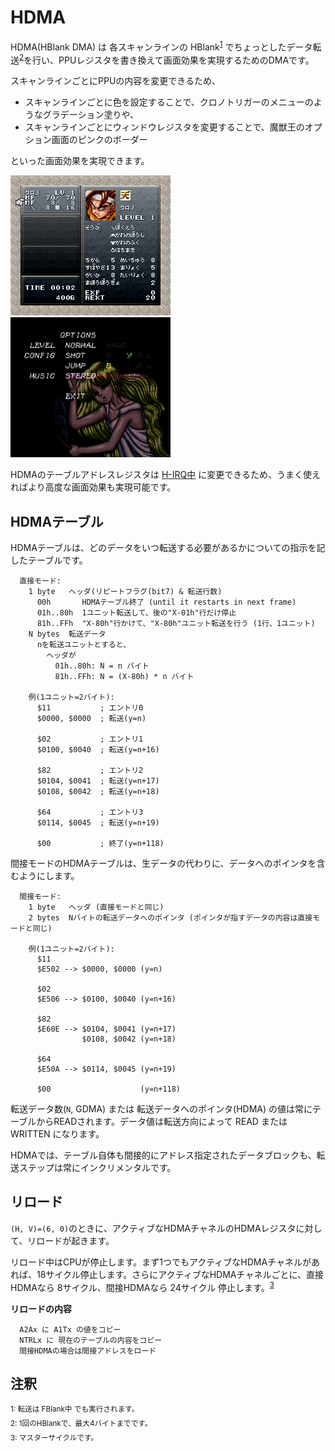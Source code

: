 # HDMA

HDMA(HBlank DMA) は 各スキャンラインの HBlank<sup>[1](#fblank)</sup> でちょっとしたデータ転送<sup>[2](#hdma)</sup>を行い、PPUレジスタを書き換えて画面効果を実現するためのDMAです。

スキャンラインごとにPPUの内容を変更できるため、

- スキャンラインごとに色を設定することで、クロノトリガーのメニューのようなグラデーション塗りや、
- スキャンラインごとにウィンドウレジスタを変更することで、魔獣王のオプション画面のピンクのボーダー

といった画面効果を実現できます。

<img src="../../images/hdma/example1.png" alt="スキャンラインごとに色を設定して、グラデーションを実現" title="クロノトリガーメニュー" />&nbsp;&nbsp;<img src="../../images/hdma/example2.gif" alt="スキャンラインごとにウィンドウレジスタを変更している" title="魔獣王オプション" width="256" height="224" />

HDMAのテーブルアドレスレジスタは [H-IRQ中](../../interrupt/irq.md) に変更できるため、うまく使えればより高度な画面効果も実現可能です。

## HDMAテーブル

HDMAテーブルは、どのデータをいつ転送する必要があるかについての指示を記したテーブルです。

```
  直接モード:
    1 byte   ヘッダ(リピートフラグ(bit7) & 転送行数)
      00h       HDMAテーブル終了 (until it restarts in next frame)
      01h..80h  1ユニット転送して、後の"X-01h"行だけ停止
      81h..FFh  "X-80h"行かけて、"X-80h"ユニット転送を行う (1行、1ユニット)
    N bytes  転送データ
      nを転送ユニットとすると、
        ヘッダが
          01h..80h: N = n バイト
          81h..FFh: N = (X-80h) * n バイト

    例(1ユニット=2バイト):
      $11           ; エントリ0
      $0000, $0000  ; 転送(y=n)

      $02           ; エントリ1
      $0100, $0040  ; 転送(y=n+16)

      $82           ; エントリ2
      $0104, $0041  ; 転送(y=n+17)
      $0108, $0042  ; 転送(y=n+18)

      $64           ; エントリ3
      $0114, $0045  ; 転送(y=n+19)

      $00           ; 終了(y=n+118)
```

間接モードのHDMAテーブルは、生データの代わりに、データへのポインタを含むようにします。

```
  間接モード:
    1 byte   ヘッダ (直接モードと同じ)
    2 bytes  Nバイトの転送データへのポインタ (ポインタが指すデータの内容は直接モードと同じ)

    例(1ユニット=2バイト):
      $11
      $E502 --> $0000, $0000 (y=n)

      $02
      $E506 --> $0100, $0040 (y=n+16)

      $82
      $E60E --> $0104, $0041 (y=n+17)
                $0108, $0042 (y=n+18)

      $64
      $E50A --> $0114, $0045 (y=n+19)

      $00                    (y=n+118)
```

転送データ数(`N`, GDMA) または 転送データへのポインタ(HDMA) の値は常にテーブルからREADされます。データ値は転送方向によって READ または WRITTEN になります。

HDMAでは、テーブル自体も間接的にアドレス指定されたデータブロックも、転送ステップは常にインクリメンタルです。

## リロード

`(H, V)=(6, 0)`のときに、アクティブなHDMAチャネルのHDMAレジスタに対して、リロードが起きます。

リロード中はCPUが停止します。まず1つでもアクティブなHDMAチャネルがあれば、18サイクル停止します。さらにアクティブなHDMAチャネルごとに、直接HDMAなら 8サイクル、間接HDMAなら 24サイクル 停止します。<sup>[3](#indirect-reload)</sup>

**リロードの内容**

```
  A2Ax に A1Tx の値をコピー
  NTRLx に 現在のテーブルの内容をコピー
  間接HDMAの場合は間接アドレスをロード
```

## 注釈

<sup id="fblank">1: 転送は FBlank中 でも実行されます。</sup>  
<sup id="hdma">2: 1回のHBlankで、最大4バイトまでです。</sup>  
<sup id="indirect-reload">3: マスターサイクルです。</sup>

